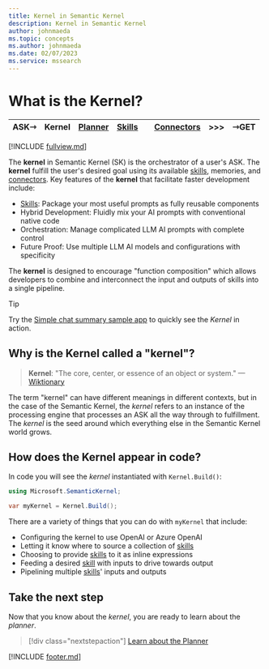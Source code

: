 ```yaml
---
title: Kernel in Semantic Kernel
description: Kernel in Semantic Kernel
author: johnmaeda
ms.topic: concepts
ms.author: johnmaeda
ms.date: 02/07/2023
ms.service: mssearch
---
```

# What is the Kernel?

| ASK⇾ | Kernel | [Planner](/semantic-kernel/concepts-sk/Planner) | [Skills](/semantic-kernel/concepts-sk/skills)| |[Connectors](/semantic-kernel/concepts-sk/Connectors) | >>>|  ⇾GET | 
|---|---|---|---|---|---|---|---|

[!INCLUDE [fullview.md](../includes/fullview.md)]

The **kernel** in Semantic Kernel (SK) is the orchestrator of a user's ASK. The **kernel** fulfill the user's desired goal using its available [skills](/semantic-kernel/concepts-sk/skills), memories, and [connectors](/semantic-kernel/concepts-sk/connectors). Key features of the **kernel** that facilitate faster development include:

* [Skills](/semantic-kernel/concepts-sk/skills): Package your most useful prompts as fully reusable components
* Hybrid Development: Fluidly mix your AI prompts with conventional native code
* Orchestration: Manage complicated LLM AI prompts with complete control
* Future Proof: Use multiple LLM AI models and configurations with specificity

The **kernel** is designed to encourage "function composition" which allows developers to combine and interconnect the input and outputs of skills into a single pipeline.

> [!TIP]
> Try the [Simple chat summary sample app](/semantic-kernel/samples/simplechatsummary) to quickly see the _Kernel_ in action.

## Why is the Kernel called a "kernel"?

> **Kernel**: "The core, center, or essence of an object or system." —[Wiktionary](/semantic-kernel/support/bibliography#kernel)

The term "kernel" can have different meanings in different contexts, but in the case of the Semantic Kernel, the _kernel_ refers to an instance of the processing engine that processes an ASK all the way through to fulfillment. The _kernel_ is the seed around which everything else in the Semantic Kernel world grows.

## How does the Kernel appear in code?

In code you will see the _kernel_ instantiated with `Kernel.Build()`:

```csharp
using Microsoft.SemanticKernel;

var myKernel = Kernel.Build();
```

There are a variety of things that you can do with `myKernel` that include:

* Configuring the kernel to use OpenAI or Azure OpenAI
* Letting it know where to source a collection of [skills](/semantic-kernel/concepts-sk/skills)
* Choosing to provide [skills](/semantic-kernel/concepts-sk/skills) to it as inline expressions
* Feeding a desired [skill](/semantic-kernel/concepts-sk/skills) with inputs to drive towards output
* Pipelining multiple [skills](/semantic-kernel/concepts-sk/skills)' inputs and outputs

## Take the next step

Now that you know about the _kernel_, you are ready to learn about the _planner_.

> [!div class="nextstepaction"]
> [Learn about the Planner](/semantic-kernel/concepts-sk/planner)

[!INCLUDE [footer.md](../includes/footer.md)]
